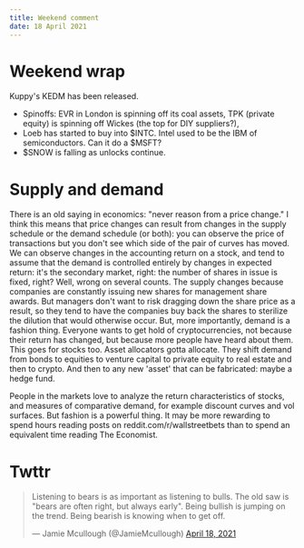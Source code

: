 ```yaml
---
title: Weekend comment
date: 18 April 2021
---
```


# Weekend wrap

Kuppy's KEDM has been released.

- Spinoffs: EVR in London is spinning off its coal assets, TPK (private equity) is spinning off Wickes (the top for DIY suppliers?), 
- Loeb has started to buy into $INTC. Intel used to be the IBM of semiconductors. Can it do a $MSFT?
- $SNOW is falling as unlocks continue. 


# Supply and demand

There is an old saying in economics: "never reason from a price change." I think this means that price changes can result from changes in the supply schedule or the demand schedule (or both): you can observe the price of transactions but you don't see which side of the pair of curves has moved.
We can observe changes in the accounting return on a stock, and tend to assume that the demand is controlled entirely by changes in expected return: it's the secondary market, right: the number of shares in issue is fixed, right? 
Well, wrong on several counts. The supply changes because companies are constantly issuing new shares for management share awards. 
But managers don't want to risk dragging down the share price as a result, so they tend to have the companies buy back the shares to sterilize the dilution that would otherwise occur.
But, more importantly, demand is a fashion thing. 
Everyone wants to get hold of cryptocurrencies, not because their return has changed, but because more people have heard about them.
This goes for stocks too.
Asset allocators gotta allocate. They shift demand from bonds to equities to venture capital to private equity to real estate and then to crypto.
And then to any new 'asset' that can be fabricated: maybe a hedge fund.

People in the markets love to analyze the return characteristics of stocks, and measures of comparative demand, for example discount curves and vol surfaces.
But fashion is a powerful thing. 
It may be more rewarding to spend hours reading posts on reddit.com/r/wallstreetbets than to spend an equivalent time reading The Economist.

# Twttr

<blockquote class="twitter-tweet"><p lang="en" dir="ltr">Listening to bears is as important as listening to bulls. The old saw is &quot;bears are often right, but always early&quot;. Being bullish is jumping on the trend. Being bearish is knowing when to get off.</p>&mdash; Jamie Mcullough (@JamieMcullough) <a href="https://twitter.com/JamieMcullough/status/1383815077694828550?ref_src=twsrc%5Etfw">April 18, 2021</a></blockquote> <script async src="https://platform.twitter.com/widgets.js" charset="utf-8"></script> 
